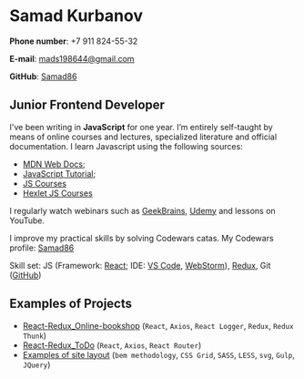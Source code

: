 # Samad Kurbanov

__Phone number__: +7 911 824-55-32

__E-mail__: mads198644@gmail.com

__GitHub__: [Samad86](https://github.com/Samad86)

## Junior Frontend Developer

I've been writing in __JavaScript__ for one year. I’m entirely self-taught by means of online courses and lectures, specialized literature and official documentation.
I learn Javascript using the following sources:
* [MDN Web Docs](https://developer.mozilla.org/ru/);
* [JavaScript Tutorial](https://learn.javascript.ru/);
* [JS Courses](https://htmlacademy.ru/courses/javascript)
* [Hexlet JS Courses](https://ru.hexlet.io/courses/javascript_101)

I regularly watch webinars such as [GeekBrains](https://geekbrains.ru/events), [Udemy](https://www.udemy.com/courses/development/web-development/) and lessons on YouTube.

I improve my practical skills by solving Codewars catas. My Codewars profile: [Samad86](https://www.codewars.com/users/Samad86)

Skill set: JS (Framework: [React](https://ru.reactjs.org/); IDE: [VS Code](https://code.visualstudio.com/), [WebStorm](https://www.jetbrains.com/webstorm/)), [Redux](https://redux.js.org/), Git ([GitHub](https://github.com/))

## Examples of Projects

- [React-Redux_Online-bookshop](https://github.com/Samad86/React-Redux_Online-bookshop) (``React``, ``Axios``, ``React Logger``, ``Redux``, ``Redux Thunk``)
- [React-Redux_ToDo](https://github.com/Samad86/React_ToDo) (``React``, ``Axios``, ``React Router``)
- [Examples of site layout](https://github.com/Samad86/Site-layout) (``bem methodology``, ``CSS Grid``, ``SASS``, ``LESS``, ``svg``, ``Gulp``, ``JQuery``)
